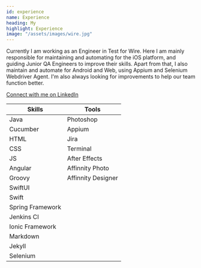 ```yaml
---
id: experience
name: Experience
heading: My
highlight: Experience
image: "/assets/images/wire.jpg"
---
```


Currently I am working as an Engineer in Test for Wire. Here I am mainly responsible for maintaining and automating for the iOS platform, and guiding Junior QA Engineers to improve their skills. Apart from that, I also maintain and automate for Android and Web, using Appium and Selenium Webdriver Agent. I'm also always looking for improvements to help our team function better.

[Connect with me on LinkedIn](https://www.linkedin.com/in/victor-wi/)


|Skills            |Tools               |
|------------------|--------------------|
| Java             |Photoshop           |
| Cucumber         | Appium             |
| HTML             | Jira               |
| CSS              | Terminal           |
| JS               | After Effects      |
| Angular          | Affinnity Photo    |
| Groovy           | Affinnity Designer |
| SwiftUI          |                    |
| Swift            |                    |
| Spring Framework |                    |
| Jenkins CI       |                    |
| Ionic Framework  |                    |
| Markdown         |                    |
| Jekyll           |                    |
| Selenium         |                    |

